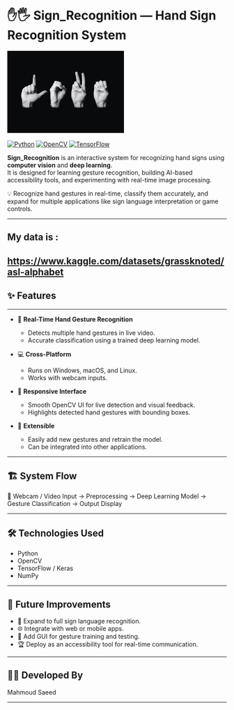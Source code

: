 # ✋🖐 Sign_Recognition — Hand Sign Recognition System

![Sign Recognition](https://github.com/Mahmoud3301/Sign_recognition/blob/main/sign.jpeg?raw=true) 

[![Python](https://img.shields.io/badge/Language-Python-blue?logo=python)]()
[![OpenCV](https://img.shields.io/badge/Library-OpenCV-red)]()
[![TensorFlow](https://img.shields.io/badge/Framework-TensorFlow-orange)]()

**Sign_Recognition** is an interactive system for recognizing hand signs using **computer vision** and **deep learning**.  
It is designed for learning gesture recognition, building AI-based accessibility tools, and experimenting with real-time image processing.

💡 Recognize hand gestures in real-time, classify them accurately, and expand for multiple applications like sign language interpretation or game controls.

---
## My data is : 
## https://www.kaggle.com/datasets/grassknoted/asl-alphabet
## ✨ Features
---
- 🤚 **Real-Time Hand Gesture Recognition**
  - Detects multiple hand gestures in live video.
  - Accurate classification using a trained deep learning model.

- 💻 **Cross-Platform**
  - Runs on Windows, macOS, and Linux.
  - Works with webcam inputs.

- 🎨 **Responsive Interface**
  - Smooth OpenCV UI for live detection and visual feedback.
  - Highlights detected hand gestures with bounding boxes.

- 🔄 **Extensible**
  - Easily add new gestures and retrain the model.
  - Can be integrated into other applications.

---

## 🏗️ System Flow

🎥 Webcam / Video Input → Preprocessing → Deep Learning Model → Gesture Classification → Output Display  

---

## 🛠️ Technologies Used

- Python  
- OpenCV  
- TensorFlow / Keras  
- NumPy  

---

## 🚀 Future Improvements

- 🤖 Expand to full sign language recognition.  
- 🌐 Integrate with web or mobile apps.  
- 🎨 Add GUI for gesture training and testing.  
- 🏆 Deploy as an accessibility tool for real-time communication.  

---

## 👨‍💻 Developed By

Mahmoud Saeed  

---







